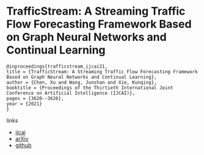 # TrafficStream: A Streaming Traffic Flow Forecasting Framework Based on Graph Neural Networks and Continual Learning

```
@inproceedings{trafficstream_ijcai21,
title = {TrafficStream: A Streaming Traffic Flow Forecasting Framework Based on Graph Neural Networks and Continual Learning},
author = {Chen, Xu and Wang, Junshan and Xie, Kunqing},
booktitle = {Proceedings of the Thirtieth International Joint Conference on Artificial Intelligence (IJCAI)},
pages = {3620--3626},
year = {2021}
}
```

links
- [ijcai](https://www.ijcai.org/Proceedings/2021/498)
- [arXiv](https://arxiv.org/abs/2106.06273)
- [github](https://github.com/AprLie/TrafficStream)
